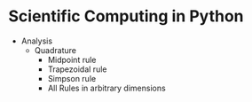 # Scientific Computing in Python
- Analysis
    - Quadrature
        - Midpoint rule
        - Trapezoidal rule
        - Simpson rule
        - All Rules in arbitrary dimensions
